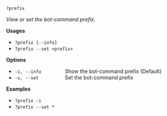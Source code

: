 `?prefix`

*View or set the bot-command prefix.*

**Usages**
* `?prefix [--info]`
* `?prefix --set <prefix>`

**Options**
* `-i, --info         `Show the bot-command prefix (Default) 
* `-s, --set          `Set the bot-command prefix

**Examples**
* `?prefix -i`
* `?prefix --set *`